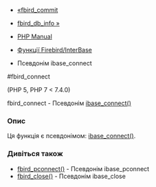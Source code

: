- [«fbird_commit](function.fbird-commit.md)
- [fbird_db_info »](function.fbird-db-info.md)

- [PHP Manual](index.md)
- [Функції Firebird/InterBase](ref.ibase.md)
- Псевдонім ibase_connect

#fbird_connect

(PHP 5, PHP 7 \< 7.4.0)

fbird_connect - Псевдонім [ibase_connect()](function.ibase-connect.md)

### Опис

Ця функція є псевдонімом:
[ibase_connect()](function.ibase-connect.md).

### Дивіться також

- [fbird_pconnect()](function.fbird-pconnect.md) - Псевдонім
ibase_pconnect
- [fbird_close()](function.fbird-close.md) - Псевдонім ibase_close
